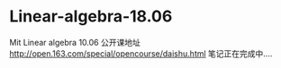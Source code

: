 # Linear-algebra-18.06
Mit  Linear algebra 10.06
公开课地址 http://open.163.com/special/opencourse/daishu.html
笔记正在完成中....
